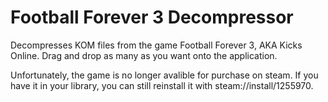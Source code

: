 # Football Forever 3 Decompressor
Decompresses KOM files from the game Football Forever 3, AKA Kicks Online.
Drag and drop as many as you want onto the application.

Unfortunately, the game is no longer avalible for purchase on steam.
If you have it in your library, you can still reinstall it with steam://install/1255970.
